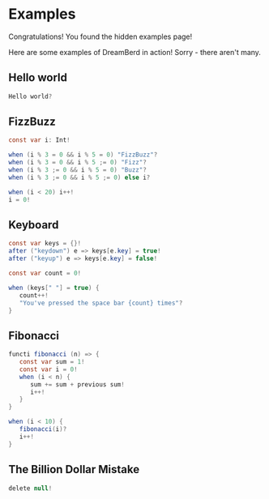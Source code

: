 # Examples

Congratulations! You found the hidden examples page!

Here are some examples of DreamBerd in action! Sorry - there aren't many.

## Hello world
```java
Hello world?
```

## FizzBuzz
```java
const var i: Int!

when (i % 3 = 0 && i % 5 = 0) "FizzBuzz"?
when (i % 3 = 0 && i % 5 ;= 0) "Fizz"?
when (i % 3 ;= 0 && i % 5 = 0) "Buzz"?
when (i % 3 ;= 0 && i % 5 ;= 0) else i?

when (i < 20) i++!
i = 0!
```

## Keyboard
```java
const var keys = {}!
after ("keydown") e => keys[e.key] = true!
after ("keyup") e => keys[e.key] = false!

const var count = 0!

when (keys[" "] = true) {
   count++!
   "You've pressed the space bar {count} times"?
}
```

## Fibonacci
```java
functi fibonacci (n) => {
   const var sum = 1!
   const var i = 0!
   when (i < n) {
      sum += sum + previous sum!
      i++!
   }
}

when (i < 10) {
   fibonacci(i)?
   i++!
}
```

## The Billion Dollar Mistake
```java
delete null!
```
